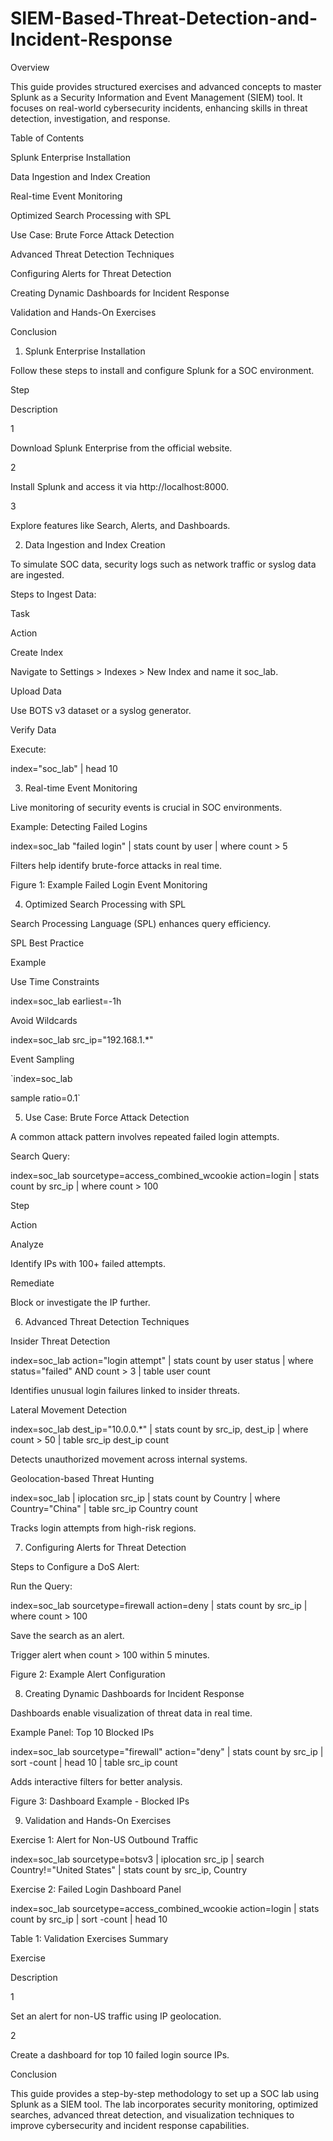 # SIEM-Based-Threat-Detection-and-Incident-Response
Overview

This guide provides structured exercises and advanced concepts to master Splunk as a Security Information and Event Management (SIEM) tool. It focuses on real-world cybersecurity incidents, enhancing skills in threat detection, investigation, and response.

Table of Contents

Splunk Enterprise Installation

Data Ingestion and Index Creation

Real-time Event Monitoring

Optimized Search Processing with SPL

Use Case: Brute Force Attack Detection

Advanced Threat Detection Techniques

Configuring Alerts for Threat Detection

Creating Dynamic Dashboards for Incident Response

Validation and Hands-On Exercises

Conclusion

1. Splunk Enterprise Installation

Follow these steps to install and configure Splunk for a SOC environment.

Step

Description

1

Download Splunk Enterprise from the official website.

2

Install Splunk and access it via http://localhost:8000.

3

Explore features like Search, Alerts, and Dashboards.

2. Data Ingestion and Index Creation

To simulate SOC data, security logs such as network traffic or syslog data are ingested.

Steps to Ingest Data:

Task

Action

Create Index

Navigate to Settings > Indexes > New Index and name it soc_lab.

Upload Data

Use BOTS v3 dataset or a syslog generator.

Verify Data

Execute:

index="soc_lab" | head 10

3. Real-time Event Monitoring

Live monitoring of security events is crucial in SOC environments.

Example: Detecting Failed Logins

index=soc_lab "failed login"
| stats count by user
| where count > 5

Filters help identify brute-force attacks in real time.

Figure 1: Example Failed Login Event Monitoring

4. Optimized Search Processing with SPL

Search Processing Language (SPL) enhances query efficiency.

SPL Best Practice

Example

Use Time Constraints

index=soc_lab earliest=-1h

Avoid Wildcards

index=soc_lab src_ip="192.168.1.*"

Event Sampling

`index=soc_lab

sample ratio=0.1`

5. Use Case: Brute Force Attack Detection

A common attack pattern involves repeated failed login attempts.

Search Query:

index=soc_lab sourcetype=access_combined_wcookie action=login
| stats count by src_ip
| where count > 100

Step

Action

Analyze

Identify IPs with 100+ failed attempts.

Remediate

Block or investigate the IP further.

6. Advanced Threat Detection Techniques

Insider Threat Detection

index=soc_lab action="login attempt"
| stats count by user status
| where status="failed" AND count > 3
| table user count

Identifies unusual login failures linked to insider threats.

Lateral Movement Detection

index=soc_lab dest_ip="10.0.0.*"
| stats count by src_ip, dest_ip
| where count > 50
| table src_ip dest_ip count

Detects unauthorized movement across internal systems.

Geolocation-based Threat Hunting

index=soc_lab | iplocation src_ip
| stats count by Country
| where Country="China"
| table src_ip Country count

Tracks login attempts from high-risk regions.

7. Configuring Alerts for Threat Detection

Steps to Configure a DoS Alert:

Run the Query:

index=soc_lab sourcetype=firewall action=deny
| stats count by src_ip
| where count > 100

Save the search as an alert.

Trigger alert when count > 100 within 5 minutes.

Figure 2: Example Alert Configuration

8. Creating Dynamic Dashboards for Incident Response

Dashboards enable visualization of threat data in real time.

Example Panel: Top 10 Blocked IPs

index=soc_lab sourcetype="firewall" action="deny"
| stats count by src_ip
| sort -count
| head 10
| table src_ip count

Adds interactive filters for better analysis.

Figure 3: Dashboard Example - Blocked IPs

9. Validation and Hands-On Exercises

Exercise 1: Alert for Non-US Outbound Traffic

index=soc_lab sourcetype=botsv3 
| iplocation src_ip 
| search Country!="United States" 
| stats count by src_ip, Country

Exercise 2: Failed Login Dashboard Panel

index=soc_lab sourcetype=access_combined_wcookie action=login
| stats count by src_ip
| sort -count
| head 10

Table 1: Validation Exercises Summary

Exercise

Description

1

Set an alert for non-US traffic using IP geolocation.

2

Create a dashboard for top 10 failed login source IPs.

Conclusion

This guide provides a step-by-step methodology to set up a SOC lab using Splunk as a SIEM tool. The lab incorporates security monitoring, optimized searches, advanced threat detection, and visualization techniques to improve cybersecurity and incident response capabilities.
